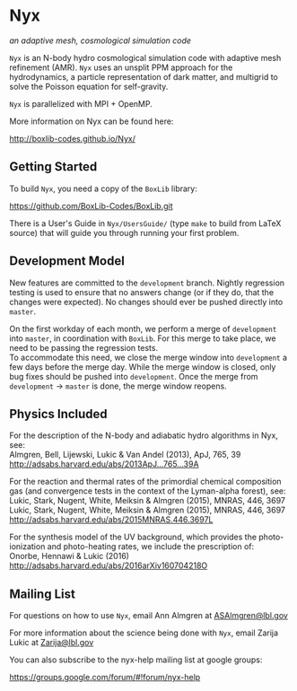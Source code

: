 # Nyx
*an adaptive mesh, cosmological simulation code*

`Nyx` is an N-body hydro cosmological simulation code with 
adaptive mesh refinement (AMR).  `Nyx` uses an unsplit PPM approach 
for the hydrodynamics, a particle representation of dark matter, 
and multigrid to solve the Poisson equation for self-gravity.

`Nyx` is parallelized with MPI + OpenMP.

More information on Nyx can be found here:

http://boxlib-codes.github.io/Nyx/


## Getting Started

To build `Nyx`, you need a copy of the `BoxLib` library:

https://github.com/BoxLib-Codes/BoxLib.git

There is a User's Guide in `Nyx/UsersGuide/` (type `make` to build
from LaTeX source) that will guide you through running your first
problem.  

## Development Model

New features are committed to the `development` branch.  Nightly
regression testing is used to ensure that no answers change (or if
they do, that the changes were expected).  No changes should ever
be pushed directly into `master`.

On the first workday of each month, we perform a merge of
`development` into `master`, in coordination with `BoxLib`. 
For this merge to take place, we need to be passing the regression tests.  
To accommodate this need, we close the
merge window into `development` a few days before the merge day.
While the merge window is closed, only bug fixes should be pushed into
`development`.  Once the merge from `development` -> `master` is done,
the merge window reopens.

## Physics Included
For the description of the N-body and adiabatic hydro algorithms in Nyx, see:  
Almgren, Bell, Lijewski, Lukic & Van Andel (2013), ApJ, 765, 39  
http://adsabs.harvard.edu/abs/2013ApJ...765...39A

For the reaction and thermal rates of the primordial chemical composition gas 
(and convergence tests in the context of the Lyman-alpha forest), see:  
Lukic, Stark, Nugent, White, Meiksin & Almgren (2015), MNRAS, 446, 3697 
Lukic, Stark, Nugent, White, Meiksin & Almgren (2015), MNRAS, 446, 3697
http://adsabs.harvard.edu/abs/2015MNRAS.446.3697L

For the synthesis model of the UV background, 
which provides the photo-ionization and photo-heating rates, 
we include the prescription of:  
Onorbe, Hennawi & Lukic (2016)  
http://adsabs.harvard.edu/abs/2016arXiv160704218O

## Mailing List

For questions on how to use `Nyx`, email Ann Almgren at ASAlmgren@lbl.gov

For more information about the science being done with `Nyx`, 
email Zarija Lukic at Zarija@lbl.gov

You can also subscribe to the nyx-help mailing list at google groups:

https://groups.google.com/forum/#!forum/nyx-help
